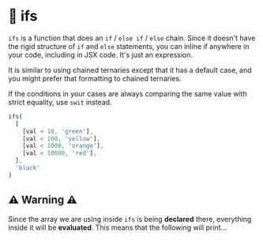 # 🌹 ifs

`ifs` is a function that does an `if` / `else if` / `else` chain. Since it doesn't have the rigid structure of `if` and `else` statements, you can inline if anywhere in your code, including in JSX code. It's just an expression.

It is similar to using chained ternaries except that it has a default case, and you might prefer that formatting to chained ternaries.

If the conditions in your cases are always comparing the same value with strict equality, use `swit` instead.

```js
ifs(
  [
    [val < 10, 'green'],
    [val < 100, 'yellow'],
    [val < 1000, 'orange'],
    [val < 10000, 'red'],
  ],
  'black'
)
```

## ⚠️ Warning ⚠️

Since the array we are using inside `ifs` is being **declared** there, everything inside it will be **evaluated**. This means that the following will print...
